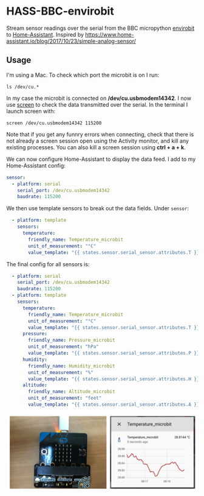 # HASS-BBC-envirobit
Stream sensor readings over the serial from the BBC micropython [envirobit](https://github.com/pimoroni/micropython-envirobit) to [Home-Assistant](https://www.home-assistant.io/). Inspired by https://www.home-assistant.io/blog/2017/10/23/simple-analog-sensor/

## Usage
I'm using a Mac. To check which port the microbit is on I run:
```
ls /dev/cu.*
```
In my case the microbit is connected on **/dev/cu.usbmodem14342**. I now use [screen](https://geekinc.ca/using-screen-as-a-serial-terminal-on-mac-os-x/) to check the data transmitted over the serial. In the terminal I launch screen with:
```
screen /dev/cu.usbmodem14342 115200
```
Note that if you get any funnry errors when connecting, check that there is not already a screen session open using the Activity monitor, and kill any existing processes. You can also kill a screen session using **ctrl + a + k**.

We can now configure Home-Assistant to display the data feed. I add to my Home-Assistant config:
```yaml
sensor:
  - platform: serial
    serial_port: /dev/cu.usbmodem14342
    baudrate: 115200
```

We then use template sensors to break out the data fields. Under `sensor`:
```yaml
  - platform: template
    sensors:
      temperature:
        friendly_name: Temperature_microbit
        unit_of_measurement: "°C"
        value_template: "{{ states.sensor.serial_sensor.attributes.T }}"
```

The final config for all sensors is:
```yaml
  - platform: serial
    serial_port: /dev/cu.usbmodem14342
    baudrate: 115200
  - platform: template
    sensors:
      temperature:
        friendly_name: Temperature_microbit
        unit_of_measurement: "°C"
        value_template: "{{ states.sensor.serial_sensor.attributes.T }}"
      pressure:
        friendly_name: Pressure_microbit
        unit_of_measurement: "hPa"
        value_template: "{{ states.sensor.serial_sensor.attributes.P }}"
      humidity:
        friendly_name: Humidity_microbit
        unit_of_measurement: "%"
        value_template: "{{ states.sensor.serial_sensor.attributes.H }}"
      altitude:
        friendly_name: Altitude_microbit
        unit_of_measurement: "feet"
        value_template: "{{ states.sensor.serial_sensor.attributes.A }}"
```

<p align="center">
<img src="https://github.com/robmarkcole/HASS-BBC-envirobit/blob/master/usage.png" width="500">
</p>